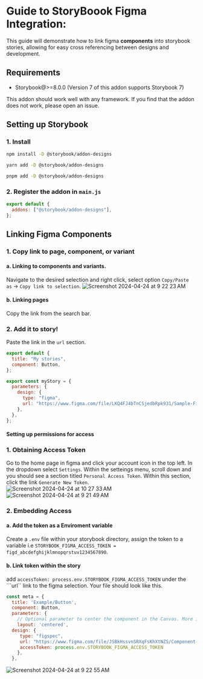 # Guide to StoryBoook Figma Integration: 

  This guide will demonstrate how to link figma **components** into storybook stories, allowing for easy cross referencing between designs and development.

## Requirements

- Storybook@>=8.0.0 (Version 7 of this addon supports Storybook 7)

This addon should work well with any framework. If you find that the addon does not work, please open an issue.

## Setting up Storybook

### 1. Install

```sh
npm install -D @storybook/addon-designs

yarn add -D @storybook/addon-designs

pnpm add -D @storybook/addon-designs
```

### 2. Register the addon in `main.js`

```js
export default {
  addons: ["@storybook/addon-designs"],
};
```

## Linking Figma Components

### 1. Copy link to page, component, or variant

  #### a. Linking to components and variants. 
  Navigate to the desired selection and right click, select option ```Copy/Paste as``` -> ```Copy link to selection```. 
  ![Screenshot 2024-04-24 at 9 22 23 AM](https://github.com/nathanielmcdowell/notes1/assets/142334567/ef75ee79-29d7-46b6-b0d0-d1ea72d0c0f1)
  #### b. Linking pages 
  Copy the link from the search bar. 
  
### 2. Add it to story!
Paste the link in the ```url``` section.
```js
export default {
  title: "My stories",
  component: Button,
};

export const myStory = {
  parameters: {
    design: {
      type: "figma",
      url: "https://www.figma.com/file/LKQ4FJ4bTnCSjedbRpk931/Sample-File",
    },
  },
};
```

#### Setting up permissions for access

### 1. Obtaining Access Token
Go to the home page in figma and click your account icon in the top left. In the dropdown select ```Settings```. Within the setteings menu, scroll down and you should see a section titled ```Personal Access Token```. Within this section, click the link ```Generate New Token```. <br>
![Screenshot 2024-04-24 at 10 27 33 AM](https://github.com/nathanielmcdowell/notes1/assets/142334567/d60a0999-6982-4762-a7e7-d3dc78be3d7c)![Screenshot 2024-04-24 at 9 21 49 AM](https://github.com/nathanielmcdowell/notes1/assets/142334567/5952d28a-0d9a-4780-b609-c1fd37d6109a)

### 2. Embedding Access
#### a. Add the token as a Enviroment variable
Create a ```.env``` file within your storybook directory, assign the token to a variable i.e ```STORYBOOK_FIGMA_ACCESS_TOKEN = figd_abcdefghijklmnopqrstuv1234567890```. 
#### b. Link token within the story
add ```accessToken: process.env.STORYBOOK_FIGMA_ACCESS_TOKEN``` under the ```url`` link to the figma selection. Your file should look like this. 
```js
const meta = {
  title: 'Example/Button',
  component: Button,
  parameters: {
    // Optional parameter to center the component in the Canvas. More info: https://storybook.js.org/docs/configure/story-layout
    layout: 'centered',
  design: {
     type: "figspec",
     url: "https://www.figma.com/file/JSBkHssvnSRXqFsKhXtNZS/Component-Library?type=design&node-id=164-420&mode=dev",
     accessToken: process.env.STORYBOOK_FIGMA_ACCESS_TOKEN
    },
  },
```
![Screenshot 2024-04-24 at 9 22 55 AM](https://github.com/nathanielmcdowell/notes1/assets/142334567/a015d6cc-099f-4e50-88fb-456277cff2cb)



